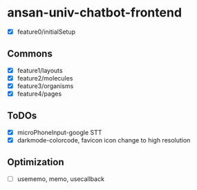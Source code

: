 # ansan-univ-chatbot-frontend

- [x] feature0/initialSetup

## Commons

- [x] feature1/layouts
- [x] feature2/molecules
- [x] feature3/organisms
- [x] feature4/pages

## ToDOs

- [x] microPhoneInput-google STT
- [x] darkmode-colorcode, favicon icon change to high resolution

## Optimization

- [ ] usememo, memo, usecallback

